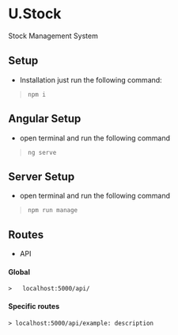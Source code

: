 # U.Stock
Stock Management System

## Setup
* Installation
just run the following command:

> ```npm i ```

## Angular Setup
* open terminal and run the following command
> ```ng serve```

## Server Setup
* open terminal and run the following command

> ```npm run manage```

## Routes
* API

#### Global
    >   localhost:5000/api/

#### Specific routes

    > localhost:5000/api/example: description
